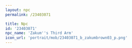 ```yaml
---
layout: npc
permalink: /23403071

title: Npc
id: '23403071'
npc_name: 'Zakum''s Third Arm'
icon_url: 'portrait/mob/23403071_b_zakumbrown03_p.png'
---
```

